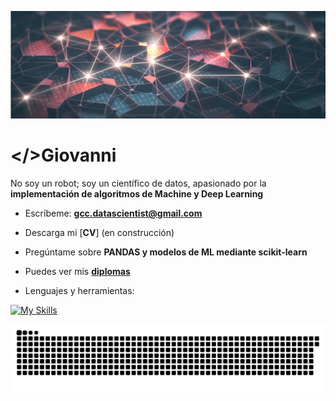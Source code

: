 ![REDES_NEURONALES](https://github.com/big-gio/big-gio/blob/main/IMAGEN/luces_redes_neuronales.jpg)
<h1><</>/>Giovanni</h1>

No soy un robot; soy un científico de datos, apasionado por la **implementación de algoritmos de Machine y Deep Learning**

* Escríbeme: **gcc.datascientist@gmail.com**

* Descarga mi [**CV**] (en construcción)

* Pregúntame sobre **PANDAS y modelos de ML mediante scikit-learn**

* Puedes ver mis [**diplomas**](https://github.com/big-gio/big-gio/tree/main/DIPLOMAS)

* Lenguajes y herramientas:

[![My Skills](https://skillicons.dev/icons?i=py,r,sklearn,tensorflow)](https://skillicons.dev)

</h4>  

![culebra.gif](https://github.com/big-gio/big-gio/blob/main/IMAGEN/grid-snake.svg)
